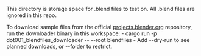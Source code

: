 This directory is storage space for .blend files to test on. All .blend files are ignored in this repo.

To download sample files from the official [projects.blender.org](https://projects.blender.org) repository, run the downloader binary in this workspace:
	- cargo run -p dot001_blendfiles_downloader -- --root blendfiles
	- Add --dry-run to see planned downloads, or --folder <name> to restrict.
